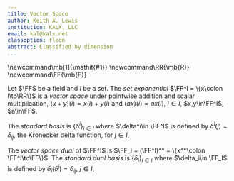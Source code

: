 ```yaml
---
title: Vector Space
author: Keith A. Lewis
institution: KALX, LLC
email: kal@kalx.net
classoption: fleqn
abstract: Classified by dimension
...
```


\newcommand\mb[1]{\mathit{#1}}
\newcommand\RR{\mb{R}}
\newcommand\FF{\mb{F}}

Let $\FF$ be a field and $I$ be a set.
The _set exponential_ $\FF^I = \{x\colon I\to\RR\}$ is a _vector space_
under pointwise addition and scalar multiplication,
$(x + y)(i) = x(i) + y(i)$ and $(ax)(i) = ax(i)$, $i\in I$, $x,y\in\FF^I$, $a\in\FF$.

The _standard basis_ is $\{\delta^i\}_{i\in I}$ where
$\delta^i\in \FF^I$ is defined by $\delta^i(j) = \delta_{ij}$, the Kronecker delta function,
for $j\in I$,

The _vector space dual_ of $\FF^I$ is $\FF_I = (\FF^I)^* = \{x^*\colon \FF^I\to\FF\}$.
The _standard dual basis_ is $\{\delta_i\}_{i\in I}$ where
$\delta_i\in \FF_I$ is defined by $\delta_i(\delta^j) = \delta_{ij}$, $j\in I$,
